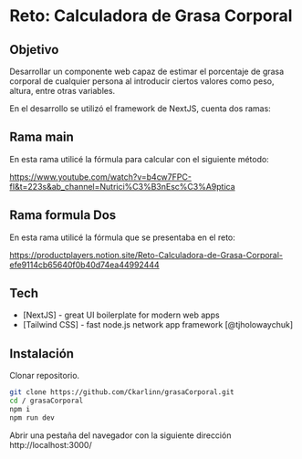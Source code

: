 # Reto: Calculadora de Grasa Corporal 
## **Objetivo**

Desarrollar un componente web capaz de estimar el porcentaje de grasa corporal de cualquier persona al introducir ciertos valores como peso, altura, entre otras variables.

En el desarrollo se utilizó el framework de NextJS, cuenta dos ramas:

## Rama main

En esta rama utilicé la fórmula para calcular con el siguiente método:

https://www.youtube.com/watch?v=b4cw7FPC-fI&t=223s&ab_channel=Nutrici%C3%B3nEsc%C3%A9ptica

## Rama formula Dos


En esta rama utilicé la fórmula que se presentaba en el reto:

https://productplayers.notion.site/Reto-Calculadora-de-Grasa-Corporal-efe9114cb65640f0b40d74ea44992444

## Tech

- [NextJS] - great UI boilerplate for modern web apps
- [Tailwind CSS] - fast node.js network app framework [@tjholowaychuk]

## Instalación

Clonar repositorio.

```sh
git clone https://github.com/Ckarlinn/grasaCorporal.git
cd / grasaCorporal
npm i
npm run dev
```
Abrir una pestaña del navegador con la siguiente dirección
http://localhost:3000/
